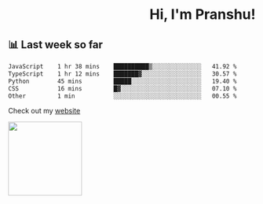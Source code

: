 <div align="right" >
   
   <H1>Hi, I'm Pranshu!</H1>

</div>

## 📊 Last week so far
<!--START_SECTION:waka-->

```txt
JavaScript    1 hr 38 mins    ██████████▒░░░░░░░░░░░░░░   41.92 %
TypeScript    1 hr 12 mins    ███████▓░░░░░░░░░░░░░░░░░   30.57 %
Python        45 mins         █████░░░░░░░░░░░░░░░░░░░░   19.40 %
CSS           16 mins         █▓░░░░░░░░░░░░░░░░░░░░░░░   07.10 %
Other         1 min           ░░░░░░░░░░░░░░░░░░░░░░░░░   00.55 %
```

<!--END_SECTION:waka-->

Check out my [website](https://pranshu05.vercel.app)

<img align="left" width="150" src="https://user-images.githubusercontent.com/70943732/209951571-93b7afe5-f523-4683-b725-5d94b287e94e.png">


